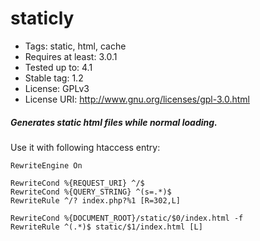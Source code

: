 # staticly

* Tags: static, html, cache
* Requires at least: 3.0.1
* Tested up to: 4.1
* Stable tag: 1.2
* License: GPLv3
* License URI: http://www.gnu.org/licenses/gpl-3.0.html

##### Generates static html files while normal loading.


Use it with following htaccess entry:

```
RewriteEngine On

RewriteCond %{REQUEST_URI} ^/$
RewriteCond %{QUERY_STRING} ^(s=.*)$
RewriteRule ^/? index.php?%1 [R=302,L]

RewriteCond %{DOCUMENT_ROOT}/static/$0/index.html -f
RewriteRule ^(.*)$ static/$1/index.html [L]

```
